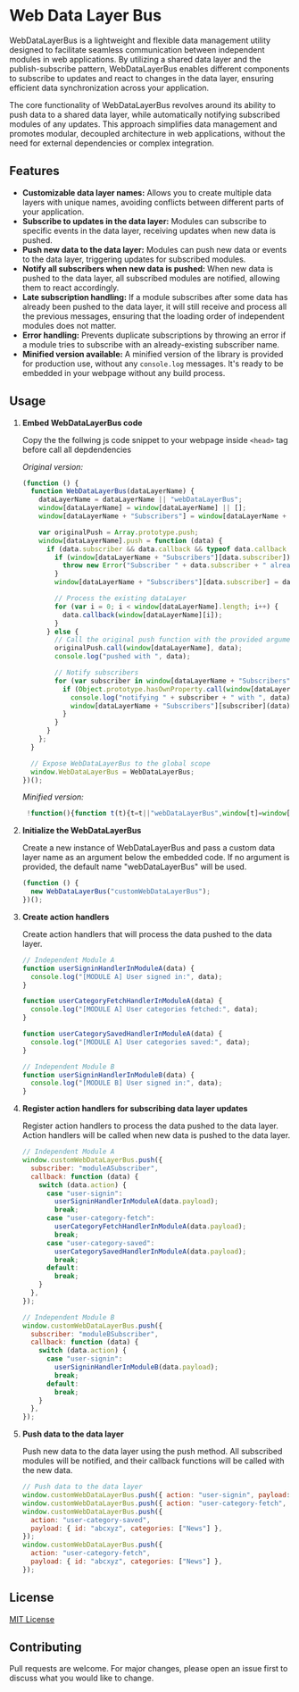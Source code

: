 # Web Data Layer Bus

WebDataLayerBus is a lightweight and flexible data management utility designed to facilitate seamless communication between independent modules in web applications. By utilizing a shared data layer and the publish-subscribe pattern, WebDataLayerBus enables different components to subscribe to updates and react to changes in the data layer, ensuring efficient data synchronization across your application.

The core functionality of WebDataLayerBus revolves around its ability to push data to a shared data layer, while automatically notifying subscribed modules of any updates. This approach simplifies data management and promotes modular, decoupled architecture in web applications, without the need for external dependencies or complex integration.

## Features

- **Customizable data layer names:** Allows you to create multiple data layers with unique names, avoiding conflicts between different parts of your application.
- **Subscribe to updates in the data layer:** Modules can subscribe to specific events in the data layer, receiving updates when new data is pushed.
- **Push new data to the data layer:** Modules can push new data or events to the data layer, triggering updates for subscribed modules.
- **Notify all subscribers when new data is pushed:** When new data is pushed to the data layer, all subscribed modules are notified, allowing them to react accordingly.
- **Late subscription handling:** If a module subscribes after some data has already been pushed to the data layer, it will still receive and process all the previous messages, ensuring that the loading order of independent modules does not matter.
- **Error handling:** Prevents duplicate subscriptions by throwing an error if a module tries to subscribe with an already-existing subscriber name.
- **Minified version available:** A minified version of the library is provided for production use, without any `console.log` messages. It's ready to be embedded in your webpage without any build process.

## Usage

1. **Embed WebDataLayerBus code**

   Copy the the follwing js code snippet to your webpage inside `<head>` tag before call all depdendencies

   _Original version:_

   ```javascript
   (function () {
     function WebDataLayerBus(dataLayerName) {
       dataLayerName = dataLayerName || "webDataLayerBus";
       window[dataLayerName] = window[dataLayerName] || [];
       window[dataLayerName + "Subscribers"] = window[dataLayerName + "Subscribers"] || {};

       var originalPush = Array.prototype.push;
       window[dataLayerName].push = function (data) {
         if (data.subscriber && data.callback && typeof data.callback === "function") {
           if (window[dataLayerName + "Subscribers"][data.subscriber]) {
             throw new Error("Subscriber " + data.subscriber + " already exists");
           }
           window[dataLayerName + "Subscribers"][data.subscriber] = data.callback;

           // Process the existing dataLayer
           for (var i = 0; i < window[dataLayerName].length; i++) {
             data.callback(window[dataLayerName][i]);
           }
         } else {
           // Call the original push function with the provided arguments
           originalPush.call(window[dataLayerName], data);
           console.log("pushed with ", data);

           // Notify subscribers
           for (var subscriber in window[dataLayerName + "Subscribers"]) {
             if (Object.prototype.hasOwnProperty.call(window[dataLayerName + "Subscribers"], subscriber)) {
               console.log("notifying " + subscriber + " with ", data);
               window[dataLayerName + "Subscribers"][subscriber](data);
             }
           }
         }
       };
     }

     // Expose WebDataLayerBus to the global scope
     window.WebDataLayerBus = WebDataLayerBus;
   })();
   ```

   _Minified version:_

   ```javascript
    !function(){function t(t){t=t||"webDataLayerBus",window[t]=window[t]||[],window[t+"Subscribers"]=window[t+"Subscribers"]||{};var e=Array.prototype.push;window[t].push=function(n){if(n.subscriber&&n.callback&&"function"==typeof n.callback){if(window[t+"Subscribers"][n.subscriber])throw new Error("Subscriber "+n.subscriber+" already exists");window[t+"Subscribers"][n.subscriber]=n.callback;for(var r=0;r<window[t].length;r++)n.callback(window[t][r])}else{e.call(window[t],n);for(var i in window[t+"Subscribers"])Object.prototype.hasOwnProperty.call(window[t+"Subscribers"],i)&&window[t+"Subscribers"][i](n)}}}window.WebDataLayerBus=t}();
   ```

2. **Initialize the WebDataLayerBus**

   Create a new instance of WebDataLayerBus and pass a custom data layer name as an argument below the embedded code. If no argument is provided, the default name "webDataLayerBus" will be used.

   ```javascript
   (function () {
     new WebDataLayerBus("customWebDataLayerBus");
   })();
   ```

3. **Create action handlers**

   Create action handlers that will process the data pushed to the data layer.

   ```javascript
   // Independent Module A
   function userSigninHandlerInModuleA(data) {
     console.log("[MODULE A] User signed in:", data);
   }

   function userCategoryFetchHandlerInModuleA(data) {
     console.log("[MODULE A] User categories fetched:", data);
   }

   function userCategorySavedHandlerInModuleA(data) {
     console.log("[MODULE A] User categories saved:", data);
   }

   // Independent Module B
   function userSigninHandlerInModuleB(data) {
     console.log("[MODULE B] User signed in:", data);
   }
   ```

4. **Register action handlers for subscribing data layer updates**

   Register action handlers to process the data pushed to the data layer. Action handlers will be called when new data is pushed to the data layer.

   ```javascript
   // Independent Module A
   window.customWebDataLayerBus.push({
     subscriber: "moduleASubscriber",
     callback: function (data) {
       switch (data.action) {
         case "user-signin":
           userSigninHandlerInModuleA(data.payload);
           break;
         case "user-category-fetch":
           userCategoryFetchHandlerInModuleA(data.payload);
           break;
         case "user-category-saved":
           userCategorySavedHandlerInModuleA(data.payload);
           break;
         default:
           break;
       }
     },
   });

   // Independent Module B
   window.customWebDataLayerBus.push({
     subscriber: "moduleBSubscriber",
     callback: function (data) {
       switch (data.action) {
         case "user-signin":
           userSigninHandlerInModuleB(data.payload);
           break;
         default:
           break;
       }
     },
   });
   ```

5. **Push data to the data layer**

   Push new data to the data layer using the push method. All subscribed modules will be notified, and their callback functions will be called with the new data.

   ```javascript
   // Push data to the data layer
   window.customWebDataLayerBus.push({ action: "user-signin", payload: { id: "abcxyz" } });
   window.customWebDataLayerBus.push({ action: "user-category-fetch", payload: { id: "abcxyz", categories: [] } });
   window.customWebDataLayerBus.push({
     action: "user-category-saved",
     payload: { id: "abcxyz", categories: ["News"] },
   });
   window.customWebDataLayerBus.push({
     action: "user-category-fetch",
     payload: { id: "abcxyz", categories: ["News"] },
   });
   ```

## License

[MIT License](LICENSE)

## Contributing

Pull requests are welcome. For major changes, please open an issue first to discuss what you would like to change.
